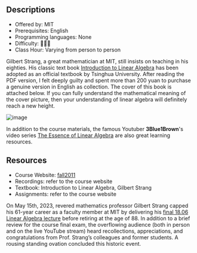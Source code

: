 ## Descriptions

- Offered by: MIT
- Prerequisites: English
- Programming languages: None
- Difficulty: 🌟🌟🌟
- Class Hour: Varying from person to person

Gilbert Strang, a great mathematician at MIT, still insists on teaching in his eighties. His classic text book [Introduction to Linear Algebra](https://math.mit.edu/~gs/linearalgebra/) has been adopted as an official textbook by Tsinghua University. After reading the PDF version, I felt deeply guilty and spent more than 200 yuan to purchase a genuine version in English as collection. The cover of this book is attached below. If you can fully understand the mathematical meaning of the cover picture, then your understanding of linear algebra will definitely reach a new height.

![image](https://math.mit.edu/~gs/linearalgebra/ila5/linearalgebra5_Front.jpg)

In addition to the course materials, the famous Youtuber **3Blue1Brown**'s video series [The Essence of Linear Algebra](https://www.youtube.com/playlist?list=PLZHQObOWTQDPD3MizzM2xVFitgF8hE_ab) are also great learning resources.

## Resources

- Course Website: [fall2011](https://ocw.mit.edu/courses/mathematics/18-06sc-linear-algebra-fall-2011/syllabus/)
- Recordings: refer to the course website
- Textbook: Introduction to Linear Algebra, Gilbert Strang
- Assignments: refer to the course website

On May 15th, 2023, revered mathematics professor Gilbert Strang capped his 61-year career as a faculty member at MIT by delivering his [final 18.06 Linear Algebra lecture](https://ocw.mit.edu/courses/18-06sc-linear-algebra-fall-2011/pages/final-1806-lecture-2023/) before retiring at the age of 88. In addition to a brief review for the course final exam, the overflowing audience (both in person and on the live YouTube stream) heard recollections, appreciations, and congratulations from Prof. Strang’s colleagues and former students. A rousing standing ovation concluded this historic event.